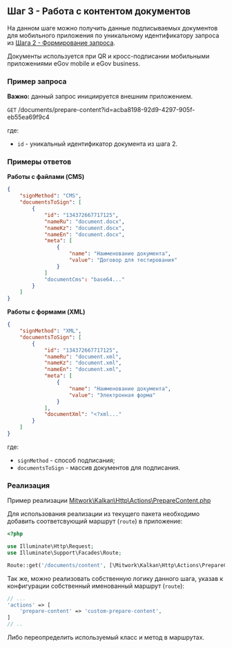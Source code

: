 ## Шаг 3 - Работа с контентом документов

На данном шаге можно получить данные подписываемых документов для мобильного приложения по уникальному идентификатору запроса из [Шага 2 - Формирование запроса](STEP_20_STORE_REQUEST.md).

Документы используется при QR и кросс-подписании мобильными приложениями eGov mobile и eGov business.

### Пример запроса

**Важно:** данный запрос инициируется внешним приложением.

`GET` /documents/prepare-content?id=acba8198-92d9-4297-905f-eb55ea69f9c4

где:

 - `id` - уникальный идентификатор документа из шага 2.

### Примеры ответов

**Работы с файлами (CMS)**

```json
{
    "signMethod": "CMS",
    "documentsToSign": [
        {
            "id": "134372667717125",
            "nameRu": "document.docx",
            "nameKz": "document.docx",
            "nameEn": "document.docx",
            "meta": [
                {
                    "name": "Наименование документа",
                    "value": "Договор для тестирования"
                }
            ]
            "documentCms": "base64..."
        }
    ]
}
```

**Работы с формами (XML)**

```json
{
    "signMethod": "XML",
    "documentsToSign": [
        {
            "id": "134372667717125",
            "nameRu": "document.xml",
            "nameKz": "document.xml",
            "nameEn": "document.xml",
            "meta": [
                {
                    "name": "Наименование документа",
                    "value": "Электронная форма"
                }
            ],
            "documentXml": "<?xml..."
        }
    ]
}
```

где:

- `signMethod` - способ подписания;
- `documentsToSign` - массив документов для подписания.

### Реализация

Пример реализации [Mitwork\Kalkan\Http\Actions\PrepareContent.php](../src/Http/Actions/PrepareContent.php)

Для использования реализации из текущего пакета необходимо добавить соответсвующий маршрут (`route`) в приложение:

```php
<?php

use Illuminate\Http\Request;
use Illuminate\Support\Facades\Route;

Route::get('/documents/content', [\Mitwork\Kalkan\Http\Actions\PrepareContent::class, 'prepare'])->name(config('kalkan.actions.prepare-content'));
```

Так же, можно реализовать собственную логику данного шага, указав к конфигурации собственный именованный маршрут (`route`):

```php
// ...
'actions' => [
    'prepare-content' => 'custom-prepare-content',
]
// ..
```

Либо переопределить используемый класс и метод в маршрутах.
